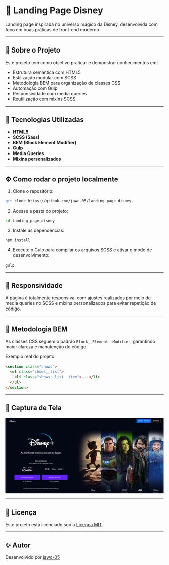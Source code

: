 
# 🌟 Landing Page Disney

Landing page inspirada no universo mágico da Disney, desenvolvida com foco em boas práticas de front-end moderno.

---

## 📌 Sobre o Projeto

Este projeto tem como objetivo praticar e demonstrar conhecimentos em:

- Estrutura semântica com HTML5  
- Estilização modular com SCSS  
- Metodologia BEM para organização de classes CSS  
- Automação com Gulp  
- Responsividade com media queries  
- Reutilização com mixins SCSS  

---

## 🚀 Tecnologias Utilizadas

- **HTML5**
- **SCSS (Sass)**
- **BEM (Block Element Modifier)**
- **Gulp**
- **Media Queries**
- **Mixins personalizados**

---

## ⚙️ Como rodar o projeto localmente

1. Clone o repositório:

```bash
git clone https://github.com/jawc-05/landing_page_disney-
```

2. Acesse a pasta do projeto:

```bash
cd landing_page_disney-
```

3. Instale as dependências:

```bash
npm install
```

4. Execute o Gulp para compilar os arquivos SCSS e ativar o modo de desenvolvimento:

```bash
gulp
```

---

## 📱 Responsividade

A página é totalmente responsiva, com ajustes realizados por meio de media queries no SCSS e mixins personalizados para evitar repetição de código.

---

## 🧠 Metodologia BEM

As classes CSS seguem o padrão `Block__Element--Modifier`, garantindo maior clareza e manutenção do código.

Exemplo real do projeto:
```html
<section class="shows">
  <ul class="shows__list">
    <li class="shows__list__item">...</li>
  </ul>
</section>
```

---

## 📸 Captura de Tela

![Captura de Tela](./src/images/screenshot.png)



---

## 🪪 Licença

Este projeto está licenciado sob a [Licença MIT](LICENSE).


---

## ✨ Autor

Desenvolvido por [jawc-05](https://github.com/jawc-05)
